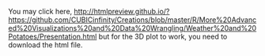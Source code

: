 You may click here, http://htmlpreview.github.io/?https://github.com/CUBICinfinity/Creations/blob/master/R/More%20Advanced%20Visualizations%20and%20Data%20Wrangling/Weather%20and%20Potatoes/Presentation.html but for the 3D plot to work, you need to download the html file.
